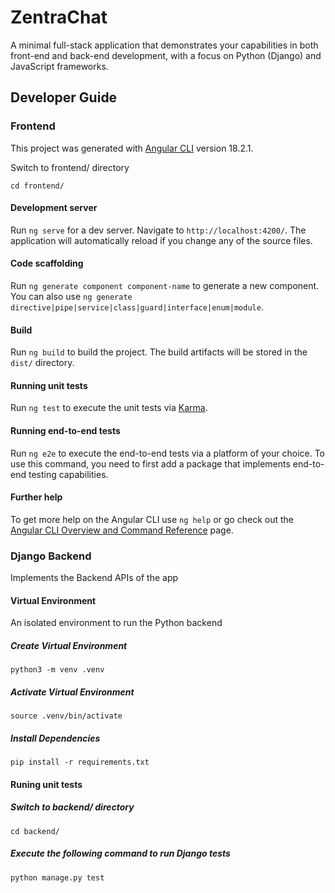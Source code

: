 # ZentraChat
A minimal full-stack application that demonstrates your capabilities in both front-end and back-end development, with a focus on Python (Django) and JavaScript frameworks.

## Developer Guide

### Frontend

This project was generated with [Angular CLI](https://github.com/angular/angular-cli) version 18.2.1.

Switch to frontend/ directory

``` shell
cd frontend/
```

#### Development server

Run `ng serve` for a dev server. Navigate to `http://localhost:4200/`. The application will automatically reload if you change any of the source files.

#### Code scaffolding

Run `ng generate component component-name` to generate a new component. You can also use `ng generate directive|pipe|service|class|guard|interface|enum|module`.

#### Build

Run `ng build` to build the project. The build artifacts will be stored in the `dist/` directory.

#### Running unit tests

Run `ng test` to execute the unit tests via [Karma](https://karma-runner.github.io).

#### Running end-to-end tests

Run `ng e2e` to execute the end-to-end tests via a platform of your choice. To use this command, you need to first add a package that implements end-to-end testing capabilities.

#### Further help

To get more help on the Angular CLI use `ng help` or go check out the [Angular CLI Overview and Command Reference](https://angular.dev/tools/cli) page.


### Django Backend

Implements the Backend APIs of the app

#### Virtual Environment

An isolated environment to run the Python backend

##### Create Virtual Environment

``` shell
python3 -m venv .venv
```

##### Activate Virtual Environment

``` shell
source .venv/bin/activate
```

##### Install Dependencies

``` shell
pip install -r requirements.txt
```

#### Runing unit tests

##### Switch to backend/ directory
``` shell
cd backend/
```

##### Execute the following command to run Django tests
``` shell
python manage.py test
```
